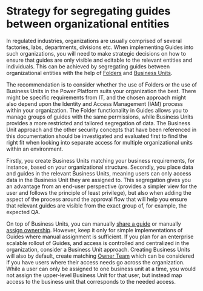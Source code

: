 ﻿---
title: 
description: 
ms.date: 03/09/2023
ms.topic: 
ms.service: 
author: 
ms.author: 
manager: 
---

# Strategy for segregating guides between organizational entities

In regulated industries, organizations are usually comprised of several factories, labs, departments, divisions etc. When implementing Guides into such organizations, you will need to make strategic decisions on how to ensure that guides are only visible and editable to the relevant entities and individuals. This can be achieved by segregating guides between organizational entities with the help of [Folders](https://learn.microsoft.com/en-us/dynamics365/mixed-reality/guides/admin-create-folders) and [Business Units](https://learn.microsoft.com/en-us/power-platform/admin/create-edit-business-units).

The recommendation is to consider whether the use of Folders or the use of Business Units in the Power Platform suits your organization the best. There might be specific requirements from IT, and the chosen approach might also depend upon the Identity and Access Management (IAM) process within your organization. The Folder functionality in Guides allows you to manage groups of guides with the same permissions, while Business Units provides a more restricted and tailored segregation of data. The Business Unit approach and the other security concepts that have been referenced in this documentation should be investigated and evaluated first to find the right fit when looking into separate access for multiple organizational units within an environment.

Firstly, you create Business Units matching your business requirements, for instance, based on your organizational structure. Secondly, you place data and guides in the relevant Business Units, meaning users can only access data in the Business Unit they are assigned to. This segregation gives you an advantage from an end-user perspective (provides a simpler view for the user and follows the principle of least privilege), but also when adding the aspect of the process around the approval flow that will help you ensure that relevant guides are visible from the exact group of, for example, the expected QA.

On top of Business Units, you can manually [share a guide](https://learn.microsoft.com/en-us/dynamics365/mixed-reality/guides/admin-share-guide) or manually [assign ownership](https://learn.microsoft.com/en-us/dynamics365/mixed-reality/guides/admin-access-assign). However, keep it only for simple implementations of Guides where manual assignment is sufficient. If you plan for an enterprise scalable rollout of Guides, and access is controlled and centralized in the organization, consider a Business Unit approach. Creating Business Units will also by default<u>,</u> create matching [Owner Team](https://learn.microsoft.com/en-us/power-apps/developer/data-platform/use-access-teams-owner-teams-collaborate-share-information) which can be considered if you have users where their access needs go across the organization. While a user can only be assigned to one business unit at a time, you would not assign the upper-level Business Unit for that user, but instead map access to the business unit that corresponds to the needed access.


